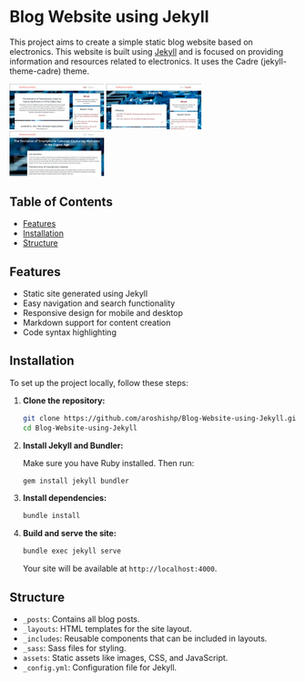 # Blog Website using Jekyll

This project aims to create a simple static blog website based on electronics. This website is built using [Jekyll](https://jekyllrb.com/) and is focused on providing information and resources related to electronics.
It uses the Cadre (jekyll-theme-cadre) theme.

<div>
    <img src='https://github.com/aroshishp/Blog-Website-using-Jekyll/blob/main/img2.png?raw=true' width = 33%/>
    <img src='https://github.com/aroshishp/Blog-Website-using-Jekyll/blob/main/img3.png?raw=true' width = 33%/>
    <img src='https://github.com/aroshishp/Blog-Website-using-Jekyll/blob/main/img1.png?raw=true' width = 33%/>
</div>

## Table of Contents

- [Features](#features)
- [Installation](#installation)
- [Structure](#structure)

## Features

- Static site generated using Jekyll
- Easy navigation and search functionality
- Responsive design for mobile and desktop
- Markdown support for content creation
- Code syntax highlighting

## Installation

To set up the project locally, follow these steps:

1. **Clone the repository:**

    ```sh
    git clone https://github.com/aroshishp/Blog-Website-using-Jekyll.git
    cd Blog-Website-using-Jekyll
    ```

2. **Install Jekyll and Bundler:**

    Make sure you have Ruby installed. Then run:

    ```sh
    gem install jekyll bundler
    ```

3. **Install dependencies:**

    ```sh
    bundle install
    ```

4. **Build and serve the site:**

    ```sh
    bundle exec jekyll serve
    ```

    Your site will be available at `http://localhost:4000`.

## Structure

- `_posts`: Contains all blog posts.
- `_layouts`: HTML templates for the site layout.
- `_includes`: Reusable components that can be included in layouts.
- `_sass`: Sass files for styling.
- `assets`: Static assets like images, CSS, and JavaScript.
- `_config.yml`: Configuration file for Jekyll.
